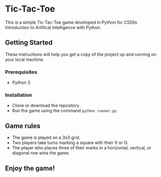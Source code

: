 # Tic-Tac-Toe

This is a simple Tic-Tac-Toe game developed in Python for CS50s Introduction to Artifical Intelligence with Python.

## Getting Started

These instructions will help you get a copy of the project up and running on your local machine.

### Prerequisites

- Python 3

### Installation

- Clone or download the repository
- Run the game using the command `python runner.py`

## Game rules

- The game is played on a 3x3 grid.
- Two players take turns marking a square with their X or O.
- The player who places three of their marks in a horizontal, vertical, or diagonal row wins the game.

## Enjoy the game!
